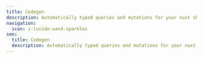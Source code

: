 ```yaml
---
title: Codegen
description: Automatically typed queries and mutations for your nuxt shopify project
navigation:
  icon: i-lucide-wand-sparkles
seo:
  title: Codegen
  description: Automatically typed queries and mutations for your nuxt shopify project
---
```

